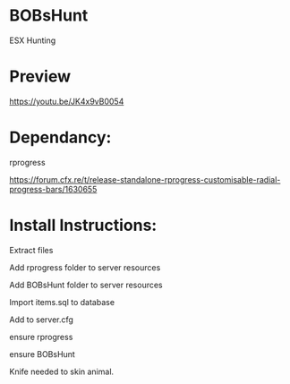# BOBsHunt
 ESX Hunting
 
 # Preview

https://youtu.be/JK4x9vB0054

# Dependancy:
rprogress

https://forum.cfx.re/t/release-standalone-rprogress-customisable-radial-progress-bars/1630655

# Install Instructions:
Extract files

Add rprogress folder to server resources

Add BOBsHunt folder to server resources

Import items.sql to database

Add to server.cfg

ensure rprogress

ensure BOBsHunt

Knife needed to skin animal.
